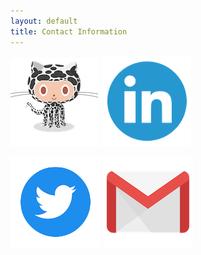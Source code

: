 ```yaml
---
layout: default
title: Contact Information
---
```


[![github](/images/octocat_leopard.png)](https://github.com/beeankha) [![linkedin](/images/linkedin.png)](https://www.linkedin.com/in/beeankha/)

[![twitter](/images/twitter.png)](https://twitter.com/bizonks) [![email](/images/gmail.png)](mailto:beeankha@gmail.com)
